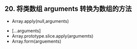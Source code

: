 ## 20. 将类数组 arguments 转换为数组的方法

* Array.apply(null,arguments)

- [...arguments]
- Array.prototype.slice.apply(argumemts)
- Array.form(arguements)
